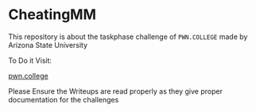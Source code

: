 # CheatingMM
This repository is about the taskphase challenge of `PWN.COLLEGE` made by Arizona State University

To Do it Visit:

[pwn.college](https://pwn.college/)

Please Ensure the Writeups are read properly as they give proper documentation for the challenges
